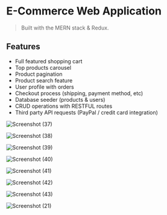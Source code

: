 # E-Commerce Web Application
> Built with the MERN stack & Redux.



## Features

- Full featured shopping cart
- Top products carousel
- Product pagination
- Product search feature
- User profile with orders
- Checkout process (shipping, payment method, etc)
- Database seeder (products & users)
- CRUD operations with RESTFUL routes
- Third party API requests (PayPal / credit card integration)

![Screenshot (37)](https://user-images.githubusercontent.com/86147371/156919080-dcd53724-fb8b-494e-8b43-9ec8b552cfa9.png)

![Screenshot (38)](https://user-images.githubusercontent.com/86147371/156919084-258775b3-9ed0-45d2-8e71-9e8394214482.png)

![Screenshot (39)](https://user-images.githubusercontent.com/86147371/156919275-27495c6a-8991-4f8a-9d3c-4623f23c97e4.png)

![Screenshot (40)](https://user-images.githubusercontent.com/86147371/156919097-a838dd8c-88f0-4173-ae02-50bd41310be3.png)

![Screenshot (41)](https://user-images.githubusercontent.com/86147371/156919102-b485317c-e5d1-4c99-a8f8-99f8de2b94c5.png)

![Screenshot (42)](https://user-images.githubusercontent.com/86147371/156919107-a09311a0-7205-46c5-afc3-aa1110bfb2cc.png)

![Screenshot (43)](https://user-images.githubusercontent.com/86147371/156919276-22673def-0cad-463c-bc6a-9ef99c2e9806.png)

![Screenshot (21)](https://user-images.githubusercontent.com/86147371/166869093-3468d44b-2e54-4a04-b34f-c8e9a001dc30.png)
